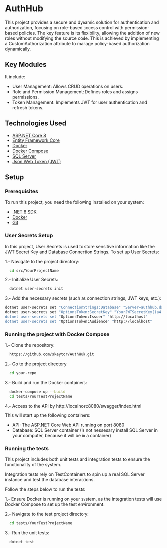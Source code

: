 
# AuthHub

This project provides a secure and dynamic solution for authentication and authorization, focusing on role-based access control with permission-based policies. The key feature is its flexibility, allowing the addition of new roles without modifying the source code. This is achieved by implementing a CustomAuthorization attribute to manage policy-based authorization dynamically.


## Key Modules

It include:

* User Management: Allows CRUD operations on users.
* Role and Permission Management: Defines roles and assigns permissions.
* Token Management: Implements JWT for user authentication and refresh tokens.
## Technologies Used

 - [ASP.NET Core 8](https://dotnet.microsoft.com/en-us/download/dotnet/8.0)
 - [Entity Framework Core](https://learn.microsoft.com/en-us/ef/core/get-started/overview/install)
 - [Docker](https://www.docker.com/)
 - [Docker Compose](https://docs.docker.com/compose/)
 - [SQL Server](https://www.microsoft.com/en-us/sql-server/sql-server-downloads)
 - [Json Web Token (JWT)](https://jwt.io/)

## Setup
### Prerequisites

To run this project, you need the following installed on your system:
- [.NET 8 SDK](https://dotnet.microsoft.com/en-us/download/dotnet/8.0)
- [Docker](https://docker.com)
- [Git](https://git-scm.com/downloads)
### User Secrets Setup
In this project, User Secrets is used to store sensitive information like the JWT Secret Key and Database Connection Strings. To set up User Secrets:

1.- Navigate to the project directory:
```bash
  cd src/YourProjectName
```
2.- Initialize User Secrets:
```bash
  dotnet user-secrets init
```
3.- Add the necessary secrets (such as connection strings, JWT keys, etc.):
```bash
dotnet user-secrets set "ConnectionStrings:Database" "Server=authhub.database;Database=AuthHub;User ID=sa;Password=P@ssword123;TrustServerCertificate=True"
dotnet user-secrets set "OptionsToken:SecretKey" "YourJWTSecretKey((a4:B4Z*qp@Lr]-hvwqZ`Y3q(;7o@"
dotnet user-secrets set "OptionsToken:Issuer" "http://localhost"
dotnet user-secrets set "OptionsToken:Audience" "http://localhost"

```
### Running the project with Docker Compose
1.- Clone the repository: 
```bash
  https://github.com/skeytor/AuthHub.git
```

2.- Go to the project directory

```bash
  cd your-repo
```

3.- Build and run the Docker containers:

```bash
  docker-compose up --build
  cd tests/YourTestProjectName
```
4.- Access to the API by http://localhost:8080/swagger/index.html

This will start up the following containers:

* API: The ASP.NET Core Web API running on port 8080
* Database: SQL Server container (Is not nessesary install SQL Server in your computer, because it will be in a container)

### Running the tests
This project includes both unit tests and integration tests to ensure the functionality of the system.

Integration tests rely on TestContainers to spin up a real SQL Server instance and test the database interactions.

Follow the steps below to run the tests:

1.- Ensure Docker is running on your system, as the integration tests will use Docker Compose to set up the test environment.

2.- Navigate to the test project directory:
```bash
  cd tests/YourTestProjectName
```
3.- Run the unit tests:
```bash
  dotnet test
```